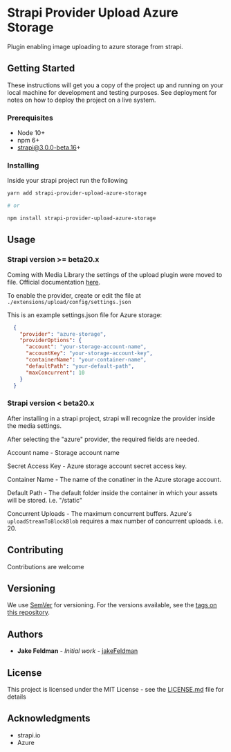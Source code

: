 # Strapi Provider Upload Azure Storage

Plugin enabling image uploading to azure storage from strapi.

## Getting Started

These instructions will get you a copy of the project up and running on your local machine for development and testing purposes. See deployment for notes on how to deploy the project on a live system.

### Prerequisites

* Node 10+
* npm 6+
* strapi@3.0.0-beta.16+

### Installing

Inside your strapi project run the following

```sh
yarn add strapi-provider-upload-azure-storage

# or

npm install strapi-provider-upload-azure-storage
```

## Usage

### Strapi version >= beta20.x

Coming with Media Library the settings of the upload plugin were moved to file. Official documentation [here](https://strapi.io/documentation/3.0.0-beta.x/plugins/upload.html#using-a-provider).

To enable the provider, create or edit the file at ```./extensions/upload/config/settings.json```

This is an example settings.json file for Azure storage:
```json
  {
    "provider": "azure-storage",
    "providerOptions": {
      "account": "your-storage-account-name",
      "accountKey": "your-storage-account-key",
      "containerName": "your-container-name",
      "defaultPath": "your-default-path",
      "maxConcurrent": 10
    }
  }
```

### Strapi version < beta20.x
After installing in a strapi project, strapi will recognize the provider inside the media settings.

After selecting the "azure" provider, the required fields are needed.

Account name - Storage account name

Secret Access Key - Azure storage account secret access key.

Container Name - The name of the conatiner in the Azure storage account.

Default Path - The default folder inside the container in which your assets will be stored. i.e. "/static"

Concurrent Uploads - The maximum concurrent buffers. Azure's `uploadStreamToBlockBlob` requires a max number of concurrent uploads. i.e. 20.

## Contributing

Contributions are welcome

## Versioning

We use [SemVer](http://semver.org/) for versioning. For the versions available, see the [tags on this repository](https://github.com/jakeFeldman/strapi-provider-upload-azure-storage/releases).

## Authors

* **Jake Feldman** - *Initial work* - [jakeFeldman](https://github.com/jakeFeldman)

## License

This project is licensed under the MIT License - see the [LICENSE.md](LICENSE.md) file for details

## Acknowledgments

* strapi.io
* Azure
